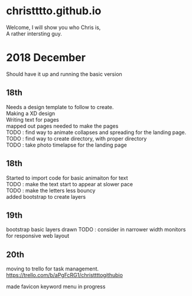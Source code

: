 # christttto.github.io
Welcome, I will show you who Chris is,  
A rather intersting guy.


# 2018 December
Should have it up and running the basic version
## 18th
Needs a design template to follow to create.</br>
Making a XD design</br>
Writing text for pages</br>
mapped out pages needed to make the pages</br>
TODO : find way to animate collapses and spreading for the landing page.</br>
TODO : find way to create directory, with proper directory</br>
TODO : take photo timelapse for the landing page</br>

## 18th
Started to import code for basic animaiton for text</br>
TODO : make the text start to appear at slower pace</br>
TODO : make the letters less bouncy</br>
added bootstrap to create layers

## 19th
bootstrap basic layers drawn
TODO : consider in narrower width monitors for responsive web layout

## 20th
moving to trello for task management.
https://trello.com/b/aPgFcRG1/christtttogithubio

made favicon
keyword menu in progress
